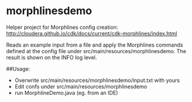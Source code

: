 # morphlinesdemo

Helper project for Morphlines config creation:
http://cloudera.github.io/cdk/docs/current/cdk-morphlines/index.html

Reads an example input from a file and apply the Morphlines commands defined at the config file under src/main/resources/morphlinesdemo. 
The result is shown on the INFO log level.

##Usage:
- Overwrite src/main/resources/morphlinesdemo/input.txt with yours
- Edit confs under src/main/resources/morphlinesdemo
- run MorphlineDemo.java (eg. from an IDE)
